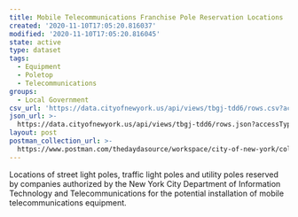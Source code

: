 ```yaml
---
title: Mobile Telecommunications Franchise Pole Reservation Locations
created: '2020-11-10T17:05:20.816037'
modified: '2020-11-10T17:05:20.816045'
state: active
type: dataset
tags:
  - Equipment
  - Poletop
  - Telecommunications
groups:
  - Local Government
csv_url: 'https://data.cityofnewyork.us/api/views/tbgj-tdd6/rows.csv?accessType=DOWNLOAD'
json_url: >-
  https://data.cityofnewyork.us/api/views/tbgj-tdd6/rows.json?accessType=DOWNLOAD
layout: post
postman_collection_url: >-
  https://www.postman.com/thedaydasource/workspace/city-of-new-york/collection/15909983-29f65d5e-f28f-4bee-a399-d93f7d058297
---
```

Locations of street light poles, traffic light poles and utility poles reserved by companies authorized by the New York City Department of Information Technology and Telecommunications for the potential installation of mobile telecommunications equipment.
